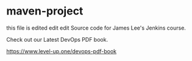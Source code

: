 # maven-project
this file is edited
edit edit
Source code for James Lee's Jenkins course.

Check out our Latest DevOps PDF book.

https://www.level-up.one/devops-pdf-book
